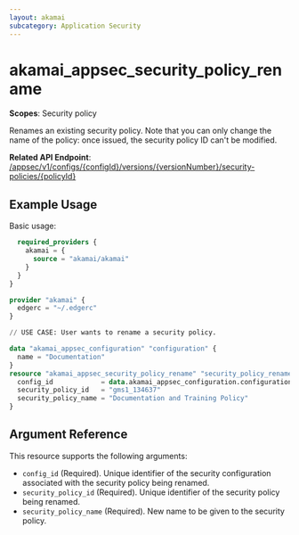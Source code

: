 ```yaml
---
layout: akamai
subcategory: Application Security
---
```


# akamai_appsec_security_policy_rename

**Scopes**: Security policy

Renames an existing security policy. Note that you can only change the name of the policy: once issued, the security policy ID can't be modified.

**Related API Endpoint**: [/appsec/v1/configs/{configId}/versions/{versionNumber}/security-policies/{policyId}](https://techdocs.akamai.com/application-security/reference/put-policy)

## Example Usage

Basic usage:

```terraform {
  required_providers {
    akamai = {
      source = "akamai/akamai"
    }
  }
}

provider "akamai" {
  edgerc = "~/.edgerc"
}

// USE CASE: User wants to rename a security policy.

data "akamai_appsec_configuration" "configuration" {
  name = "Documentation"
}
resource "akamai_appsec_security_policy_rename" "security_policy_rename" {
  config_id            = data.akamai_appsec_configuration.configuration.config_id
  security_policy_id   = "gms1_134637"
  security_policy_name = "Documentation and Training Policy"
}

```

## Argument Reference

This resource supports the following arguments:

- `config_id` (Required). Unique identifier of the security configuration associated with the security policy being renamed.
- `security_policy_id` (Required). Unique identifier of the security policy being renamed.
- `security_policy_name` (Required). New name to be given to the security policy.